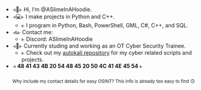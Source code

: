 - ⫣👋⫦ Hi, I’m @ASlimeInAHoodie.  
- ⫣💻⫦ I make projects in Python and C++.
	- ⫦ I program in Python, Bash, PowerShell, GML, C#, C++, and SQL.
- ⫣📞⫦ Contact me:
	- ⫦ Discord: ASlimeInAHoodie
- ⫣🏦⫦ Currently studing and working as an OT Cyber Security Trainee.
	- ⫦ Check out my [autokali repository](https://github.com/ASlimeInAHoodie/autokali) for my cyber related scripts and projects.
- ⫣ **48 41 43 4B 20 54 48 45 20 50 4C 41 4E 45 54** ⫦ <!-- HACK THE PLANET -->
<br /><br /><sub>Why include my contact details for easy OSINT? This info is already too easy to find 🙃 </sub>
